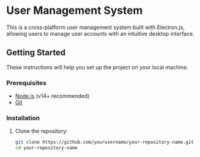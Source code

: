 # User Management System

This is a cross-platform user management system built with Electron.js, allowing users to manage user accounts with an intuitive desktop interface.

## Getting Started

These instructions will help you set up the project on your local machine.

### Prerequisites

- [Node.js](https://nodejs.org/) (v14+ recommended)
- [Git](https://git-scm.com/)

### Installation

1. Clone the repository:
   ```bash
   git clone https://github.com/yourusername/your-repository-name.git
   cd your-repository-name
